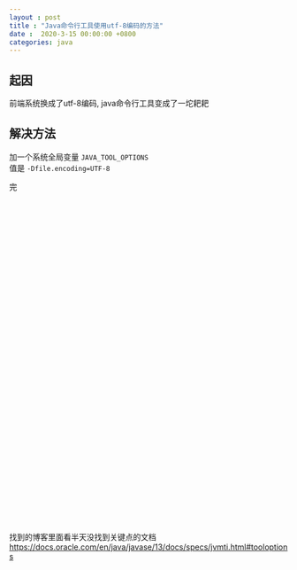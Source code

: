 ```yaml
---
layout : post
title : "Java命令行工具使用utf-8编码的方法"
date :  2020-3-15 00:00:00 +0800
categories: java
---
```


## 起因

前端系统换成了utf-8编码, java命令行工具变成了一坨耙耙

## 解决方法

加一个系统全局变量 `JAVA_TOOL_OPTIONS`  
值是 `-Dfile.encoding=UTF-8`  

完  
<br>
<br>
<br>
<br>
<br>
<br>
<br>
<br>
<br>
<br>
<br>
<br>
<br>
<br>
<br>
<br>
<br>
<br>
<br>
<br>
<br>
<br>
<br>
<br>
<br>
<br>
<br>
<br>
<br>
<br>
<br>
<br>
<br>
<br>
<br>
<br>
找到的博客里面看半天没找到关键点的文档  
https://docs.oracle.com/en/java/javase/13/docs/specs/jvmti.html#tooloptions

